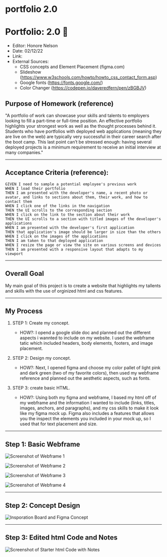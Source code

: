 # portfolio 2.0

# Portfolio: 2.0 💼
* Editor: Honore Nelson 
* Date: 02/12/22
* Link: 
* External Sources: 
    * CSS concepts and Element Placement (figma.com) 
    * Slideshow (https://www.w3schools.com/howto/howto_css_contact_form.asp)
    * Google fonts (https://fonts.google.com/)
    * Color Changer (https://codepen.io/daveredfern/pen/zBGBJV)


## Purpose of Homework (reference)
"A portfolio of work can showcase your skills and talents to employers looking to fill a part-time or full-time position. An effective portfolio highlights your strongest work as well as the thought processes behind it. Students who have portfolios with deployed web applications (meaning they are live on the web) are typically very successful in their career search after the boot camp. This last point can’t be stressed enough: having several deployed projects is a minimum requirement to receive an initial interview at many companies."

----

## Acceptance Criteria (reference):

```
GIVEN I need to sample a potential employee's previous work
WHEN I load their portfolio
THEN I am presented with the developer's name, a recent photo or avatar, and links to sections about them, their work, and how to contact them
WHEN I click one of the links in the navigation
THEN the UI scrolls to the corresponding section
WHEN I click on the link to the section about their work
THEN the UI scrolls to a section with titled images of the developer's applications
WHEN I am presented with the developer's first application
THEN that application's image should be larger in size than the others
WHEN I click on the images of the applications
THEN I am taken to that deployed application
WHEN I resize the page or view the site on various screens and devices
THEN I am presented with a responsive layout that adapts to my viewport
```
---
## Overall Goal
My main goal of this project is to create a website that highlights my tallents and skills with the use of orginized html and css features. 

---

## My Process 

1. STEP 1: Create my concept. 
    * HOW?: I opend a google slide doc and planned out the different aspects i wannted to include on my website. I used the webframe tatic which included headers, body elements, footers, and image placement. 



2. STEP 2: Design my concept.
    * HOW?: Next, I opened figma and choose my color pallet of light pink and dark green (two of my favorite colors), then used my webframe reference and planned out the aesthetic aspects, such as fonts. 



3. STEP 3: create basic HTML. 
    * HOW?: Using both my figma and webframe, I based my html off of my webframe and the information I wanted to include (links, titles, images, anchors, and paragraphs), and my css skills to make it look like my figma mock up. Figma also includes a features that allows you the inspect the elements you included in your mock up, so I used that for text placement and size. 

---

## Step 1: Basic Webframe 
![Screenshot of Webframe 1](./assets/images/webframe-1.png)

![Screenshot of Webframe 2](./assets/images/webframe-2.png)

![Screenshot of Webframe 3](./assets/images/webframe-3.png)

![Screenshot of Webframe 4](./assets/images/webframe-4.png)

---

## Step 2: Concept Design
![Insporation Board and Figma Concept](./assets/images/figma-portfolio.png)

---

## Step 3: Edited html Code and Notes
![Screenshot of Starter html Code with Notes](./assets/images/code.notes.png)
